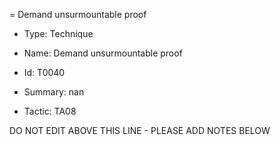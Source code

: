 = Demand unsurmountable proof

* Type: Technique

* Name: Demand unsurmountable proof

* Id: T0040

* Summary: nan

* Tactic: TA08

DO NOT EDIT ABOVE THIS LINE - PLEASE ADD NOTES BELOW
